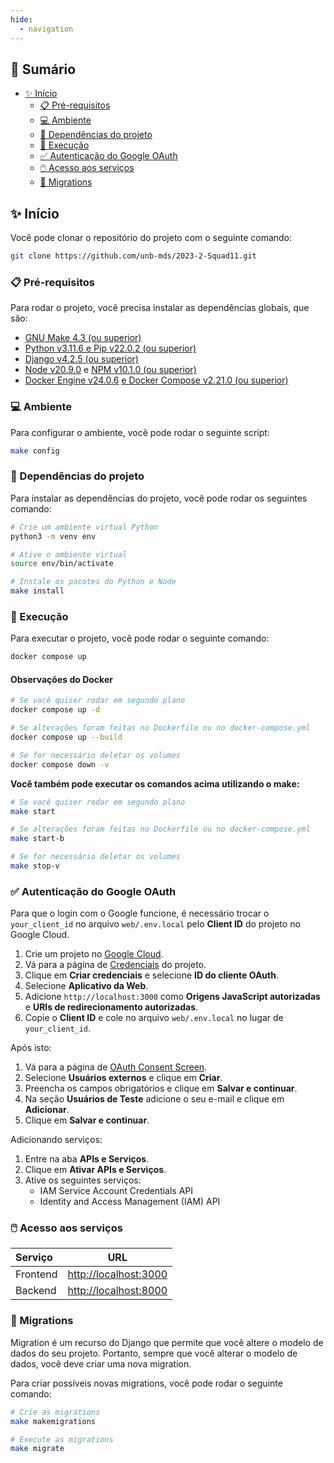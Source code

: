 ```yaml
---
hide:
  - navigation
---
```


## 📝 Sumário

- [✨ Início](#inicio)
  - [📋 Pré-requisitos](#pre-requisitos)
  - [💻 Ambiente](#ambiente)
  - [📁 Dependências do projeto](#dependencias-do-projeto)
  - [💾 Execução](#execucao)
  - [✅ Autenticação do Google OAuth](#autenticacao-do-google-oauth)
  - [🖱️ Acesso aos serviços](#acesso-aos-servicos)
  - [📍 Migrations](#migrations)

## ✨ Início

Você pode clonar o repositório do projeto com o seguinte comando:

```bash
git clone https://github.com/unb-mds/2023-2-Squad11.git
```

### 📋 Pré-requisitos

Para rodar o projeto, você precisa instalar as dependências globais, que são:

- [GNU Make 4.3 (ou superior)](https://www.incredibuild.com/integrations/gnu-make)
- [Python v3.11.6 e Pip v22.0.2 (ou superior)](https://www.python.org/downloads/release/python-3116/)
- [Django v4.2.5 (ou superior)](https://www.djangoproject.com/download/)
- [Node v20.9.0](https://nodejs.org/en/download/) e [NPM v10.1.0 (ou superior)](https://nodejs.org/en/download/)
- [Docker Engine v24.0.6](<(https://docs.docker.com/engine/install/)>) [ e Docker Compose v2.21.0 (ou superior)](https://docs.docker.com/compose/install/)

### 💻 Ambiente

Para configurar o ambiente, você pode rodar o seguinte script:

```bash
make config
```

### 📁 Dependências do projeto

Para instalar as dependências do projeto, você pode rodar os seguintes comando:

```bash
# Crie um ambiente virtual Python
python3 -m venv env

# Ative o ambiente virtual
source env/bin/activate

# Instale os pacotes do Python e Node
make install
```

### 💾 Execução

Para executar o projeto, você pode rodar o seguinte comando:

```bash
docker compose up
```

#### Observações do Docker

```bash
# Se você quiser rodar em segundo plano
docker compose up -d

# Se alterações foram feitas no Dockerfile ou no docker-compose.yml
docker compose up --build

# Se for necessário deletar os volumes
docker compose down -v
```

**Você também pode executar os comandos acima utilizando o make:**

```bash
# Se você quiser rodar em segundo plano
make start

# Se alterações foram feitas no Dockerfile ou no docker-compose.yml
make start-b

# Se for necessário deletar os volumes
make stop-v
```

### ✅ Autenticação do Google OAuth

Para que o login com o Google funcione, é necessário trocar o `your_client_id` no arquivo `web/.env.local` pelo **Client ID** do projeto no Google Cloud.

1. Crie um projeto no [Google Cloud](https://console.cloud.google.com/).
2. Vá para a página de [Credenciais](https://console.cloud.google.com/apis/credentials) do projeto.
3. Clique em **Criar credenciais** e selecione **ID do cliente OAuth**.
4. Selecione **Aplicativo da Web**.
5. Adicione `http://localhost:3000` como **Origens JavaScript autorizadas** e **URIs de redirecionamento autorizadas**.
6. Copie o **Client ID** e cole no arquivo `web/.env.local` no lugar de `your_client_id`.

Após isto:

1. Vá para a página de [OAuth Consent Screen](https://console.cloud.google.com/apis/credentials/consent).
2. Selecione **Usuários externos** e clique em **Criar**.
3. Preencha os campos obrigatórios e clique em **Salvar e continuar**.
4. Na seção **Usuários de Teste** adicione o seu e-mail e clique em **Adicionar**.
5. Clique em **Salvar e continuar**.

Adicionando serviços:

1. Entre na aba **APIs e Serviços**.
2. Clique em **Ativar APIs e Serviços**.
3. Ative os seguintes serviços:
   - IAM Service Account Credentials API
   - Identity and Access Management (IAM) API

### 🖱️ Acesso aos serviços

| Serviço  |                      URL                       |
| :------- | :--------------------------------------------: |
| Frontend | [http://localhost:3000](http://localhost:3000) |
| Backend  | [http://localhost:8000](http://localhost:8000) |

### 📍 Migrations

Migration é um recurso do Django que permite que você altere o modelo de dados do seu projeto. Portanto, sempre que você alterar o modelo de dados, você deve criar uma nova migration.

Para criar possíveis novas migrations, você pode rodar o seguinte comando:

```bash
# Crie as migrations
make makemigrations

# Execute as migrations
make migrate
```
